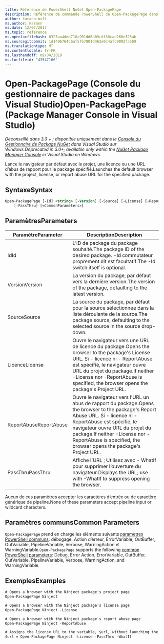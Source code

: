 ```yaml
---
title: Référence de PowerShell NuGet Open-PackagePage
description: Référence de commande PowerShell de Open-PackagePage dans la Console du Gestionnaire de Package NuGet dans Visual Studio.
author: karann-msft
ms.author: karann
ms.date: 12/07/2017
ms.topic: reference
ms.openlocfilehash: 0325aa4ddd718a901dd6a09cdf86cae260e326ab
ms.sourcegitcommit: 1d1406764c6af5fb7801d462e0c4afc9092fa569
ms.translationtype: MT
ms.contentlocale: fr-FR
ms.lasthandoff: 09/04/2018
ms.locfileid: "43547166"
---
```

# <a name="open-packagepage-package-manager-console-in-visual-studio"></a><span data-ttu-id="03f10-103">Open-PackagePage (Console du gestionnaire de packages dans Visual Studio)</span><span class="sxs-lookup"><span data-stu-id="03f10-103">Open-PackagePage (Package Manager Console in Visual Studio)</span></span>

<span data-ttu-id="03f10-104">*Déconseillé dans 3.0 + ; disponible uniquement dans le [Console du Gestionnaire de Package NuGet](package-manager-console.md) dans Visual Studio sur Windows.*</span><span class="sxs-lookup"><span data-stu-id="03f10-104">*Deprecated in 3.0+; available only within the [NuGet Package Manager Console](package-manager-console.md) in Visual Studio on Windows.*</span></span>

<span data-ttu-id="03f10-105">Lance le navigateur par défaut avec le projet, une licence ou une URL d’abus de rapport pour le package spécifié.</span><span class="sxs-lookup"><span data-stu-id="03f10-105">Launches the default browser with the project, license, or report abuse URL for the specified package.</span></span>

## <a name="syntax"></a><span data-ttu-id="03f10-106">Syntaxe</span><span class="sxs-lookup"><span data-stu-id="03f10-106">Syntax</span></span>

```ps
Open-PackagePage [-Id] <string> [-Version] [-Source] [-License] [-ReportAbuse]
    [-PassThru] [<CommonParameters>]
```

## <a name="parameters"></a><span data-ttu-id="03f10-107">Paramètres</span><span class="sxs-lookup"><span data-stu-id="03f10-107">Parameters</span></span>

| <span data-ttu-id="03f10-108">Paramètre</span><span class="sxs-lookup"><span data-stu-id="03f10-108">Parameter</span></span> | <span data-ttu-id="03f10-109">Description</span><span class="sxs-lookup"><span data-stu-id="03f10-109">Description</span></span> |
| --- | --- |
| <span data-ttu-id="03f10-110">Id</span><span class="sxs-lookup"><span data-stu-id="03f10-110">Id</span></span> | <span data-ttu-id="03f10-111">L’ID de package du package souhaité.</span><span class="sxs-lookup"><span data-stu-id="03f10-111">The package ID of the desired package.</span></span> <span data-ttu-id="03f10-112">-Id commutateur proprement dit est facultatif.</span><span class="sxs-lookup"><span data-stu-id="03f10-112">The -Id switch itself is optional.</span></span> |
| <span data-ttu-id="03f10-113">Version</span><span class="sxs-lookup"><span data-stu-id="03f10-113">Version</span></span> | <span data-ttu-id="03f10-114">La version du package, par défaut vers la dernière version.</span><span class="sxs-lookup"><span data-stu-id="03f10-114">The version of the package, defaulting to the latest version.</span></span> |
| <span data-ttu-id="03f10-115">Source</span><span class="sxs-lookup"><span data-stu-id="03f10-115">Source</span></span> | <span data-ttu-id="03f10-116">La source du package, par défaut pour la source sélectionnée dans la liste déroulante de la source.</span><span class="sxs-lookup"><span data-stu-id="03f10-116">The package source, defaulting to the selected source in the source drop-down.</span></span> |
| <span data-ttu-id="03f10-117">Licence</span><span class="sxs-lookup"><span data-stu-id="03f10-117">License</span></span> | <span data-ttu-id="03f10-118">Ouvre le navigateur vers une URL de licence du package.</span><span class="sxs-lookup"><span data-stu-id="03f10-118">Opens the browser to the package's License URL.</span></span> <span data-ttu-id="03f10-119">Si - licence ni - ReportAbuse est spécifié, le navigateur ouvre URL du projet du package.</span><span class="sxs-lookup"><span data-stu-id="03f10-119">If neither -License nor -ReportAbuse is specified, the browser opens the package's Project URL.</span></span> |
| <span data-ttu-id="03f10-120">ReportAbuse</span><span class="sxs-lookup"><span data-stu-id="03f10-120">ReportAbuse</span></span> | <span data-ttu-id="03f10-121">Ouvre le navigateur vers l’URL un abus de rapport du package.</span><span class="sxs-lookup"><span data-stu-id="03f10-121">Opens the browser to the package's Report Abuse URL.</span></span> <span data-ttu-id="03f10-122">Si - licence ni - ReportAbuse est spécifié, le navigateur ouvre URL du projet du package.</span><span class="sxs-lookup"><span data-stu-id="03f10-122">If neither -License nor -ReportAbuse is specified, the browser opens the package's Project URL.</span></span> |
| <span data-ttu-id="03f10-123">PassThru</span><span class="sxs-lookup"><span data-stu-id="03f10-123">PassThru</span></span> | <span data-ttu-id="03f10-124">Affiche l’URL ; Utilisez avec - WhatIf pour supprimer l’ouverture du navigateur.</span><span class="sxs-lookup"><span data-stu-id="03f10-124">Displays the URL; use with -WhatIf to suppress opening the browser.</span></span> |

<span data-ttu-id="03f10-125">Aucun de ces paramètres accepter les caractères d’entrée ou de caractère générique de pipeline.</span><span class="sxs-lookup"><span data-stu-id="03f10-125">None of these parameters accept pipeline input or wildcard characters.</span></span>

## <a name="common-parameters"></a><span data-ttu-id="03f10-126">Paramètres communs</span><span class="sxs-lookup"><span data-stu-id="03f10-126">Common Parameters</span></span>

<span data-ttu-id="03f10-127">`Open-PackagePage` prend en charge les éléments suivants [paramètres PowerShell communs](http://go.microsoft.com/fwlink/?LinkID=113216): débogage, Action d’erreur, ErrorVariable, OutBuffer, OutVariable, PipelineVariable, Verbose, WarningAction et WarningVariable.</span><span class="sxs-lookup"><span data-stu-id="03f10-127">`Open-PackagePage` supports the following [common PowerShell parameters](http://go.microsoft.com/fwlink/?LinkID=113216): Debug, Error Action, ErrorVariable, OutBuffer, OutVariable, PipelineVariable, Verbose, WarningAction, and WarningVariable.</span></span>

## <a name="examples"></a><span data-ttu-id="03f10-128">Exemples</span><span class="sxs-lookup"><span data-stu-id="03f10-128">Examples</span></span>

```ps
# Opens a browser with the Ninject package's project page
Open-PackagePage Ninject

# Opens a browser with the Ninject package's license page
Open-PackagePage Ninject -License

# Opens a browser with the Ninject package's report abuse page  
Open-PackagePage Ninject -ReportAbuse

# Assigns the license URL to the variable, $url, without launching the browser
$url = Open-PackagePage Ninject -License -PassThru -WhatIf
```